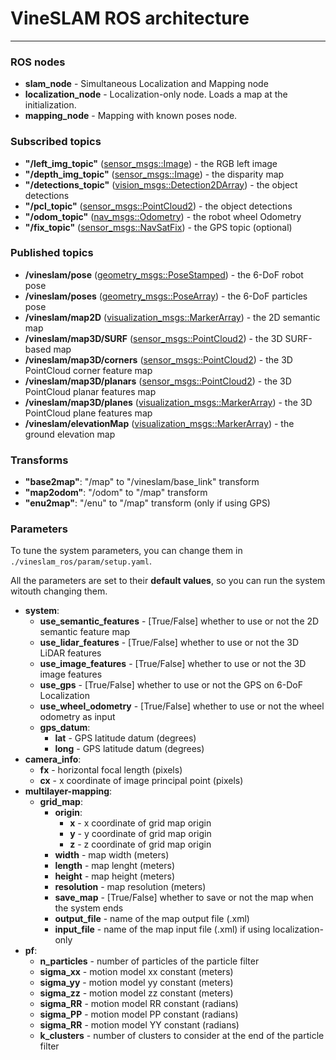 # VineSLAM ROS architecture

---

### ROS nodes

* **slam_node** - Simultaneous Localization and Mapping node
* **localization_node** - Localization-only node. Loads a map at the initialization.
* **mapping_node** - Mapping with known poses node. 

### Subscribed topics

* **"/left_img_topic"** ([sensor_msgs::Image](http://docs.ros.org/api/sensor_msgs/html/msg/Image.html)) - the RGB left image
* **"/depth_img_topic"** ([sensor_msgs::Image](http://docs.ros.org/api/sensor_msgs/html/msg/Image.html)) - the disparity map
* **"/detections_topic"**
  ([vision_msgs::Detection2DArray](http://docs.ros.org/api/vision_msgs/html/msg/Detection2DArray.html)) - the object detections
* **"/pcl_topic"**
  ([sensor_msgs::PointCloud2](http://docs.ros.org/en/melodic/api/sensor_msgs/html/msg/PointCloud2.html)) - the object detections
* **"/odom_topic"**
  ([nav_msgs::Odometry](http://docs.ros.org/melodic/api/nav_msgs/html/msg/Odometry.html)) - the robot wheel Odometry
* **"/fix_topic"**
  ([sensor_msgs::NavSatFix](http://docs.ros.org/melodic/api/sensor_msgs/html/msg/NavSatFix.html)) - the GPS topic (optional)

### Published topics

* **/vineslam/pose**
  ([geometry_msgs::PoseStamped](http://docs.ros.org/melodic/api/geometry_msgs/html/msg/PoseStamped.html)) - the 6-DoF robot pose
* **/vineslam/poses**
  ([geometry_msgs::PoseArray](http://docs.ros.org/melodic/api/geometry_msgs/html/msg/PoseArray.html)) - the 6-DoF particles pose
* **/vineslam/map2D**
  ([visualization_msgs::MarkerArray](http://docs.ros.org/melodic/api/visualization_msgs/html/msg/MarkerArray.html)) - the 2D semantic map
* **/vineslam/map3D/SURF**
  ([sensor_msgs::PointCloud2](http://docs.ros.org/melodic/api/sensor_msgs/html/msg/PointCloud2.html)) - the 3D SURF-based map
* **/vineslam/map3D/corners**
  ([sensor_msgs::PointCloud2](http://docs.ros.org/melodic/api/sensor_msgs/html/msg/PointCloud2.html)) - the 3D PointCloud corner feature map
* **/vineslam/map3D/planars**
  ([sensor_msgs::PointCloud2](http://docs.ros.org/melodic/api/sensor_msgs/html/msg/PointCloud2.html)) - the 3D PointCloud planar features map
* **/vineslam/map3D/planes**
  ([visualization_msgs::MarkerArray](http://docs.ros.org/en/api/visualization_msgs/html/msg/MarkerArray.html)) - the 3D PointCloud plane features map
* **/vineslam/elevationMap**
  ([visualization_msgs::MarkerArray](http://docs.ros.org/en/api/visualization_msgs/html/msg/MarkerArray.html)) - the ground elevation map


### Transforms

* **"base2map"**: "/map" to "/vineslam/base_link" transform
* **"map2odom"**: "/odom" to "/map" transform
* **"enu2map"**: "/enu" to "/map" transform (only if using GPS)

### Parameters

To tune the system parameters, you can change them in `./vineslam_ros/param/setup.yaml`.

All the parameters are set to their **default values**, so you can run the system witouth changing them.

* **system**:
    * **use_semantic_features** - [True/False] whether to use or not the 2D semantic feature map
    * **use_lidar_features** - [True/False] whether to use or not the 3D LiDAR features
    * **use_image_features** - [True/False] whether to use or not the 3D image features
    * **use_gps** - [True/False] whether to use or not the GPS on 6-DoF Localization
    * **use_wheel_odometry** - [True/False] whether to use or not the wheel odometry as input
    * **gps_datum**:
        * **lat** - GPS latitude datum (degrees)
        * **long** - GPS latitude datum (degrees)
* **camera_info**:
   * **fx** - horizontal focal length (pixels)
    * **cx** - x coordinate of image principal point (pixels)
* **multilayer-mapping**:
    * **grid_map**:
        * **origin**:
            * **x** - x coordinate of grid map origin
            * **y** - y coordinate of grid map origin
            * **z** - z coordinate of grid map origin
        * **width** - map width (meters)
        * **length** - map lenght (meters)
        * **height** - map height (meters)
        * **resolution** - map resolution (meters)
        * **save_map** - [True/False] whether to save or not the map when the system ends
        * **output_file** - name of the map output file (.xml)
        * **input_file** - name of the map input file (.xml) if using localization-only
* **pf**:
    * **n_particles** - number of particles of the particle filter
    * **sigma_xx** - motion model xx constant (meters)
    * **sigma_yy** - motion model yy constant (meters)
    * **sigma_zz** - motion model zz constant (meters)
    * **sigma_RR** - motion model RR constant (radians)
    * **sigma_PP** - motion model PP constant (radians) 
    * **sigma_RR** - motion model YY constant (radians)
    * **k_clusters** - number of clusters to consider at the end of the particle filter